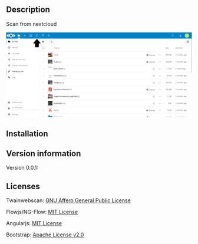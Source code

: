 Description
-----------
Scan from nextcloud

![](https://raw.githubusercontent.com/sndkcorp/nextcloud/master/apps/twainwebscan/img/scan.gif)

Installation
------------

Version information
-------------
Version 0.0.1:

Licenses
-------
Twainwebscan: [GNU Affero General Public License](http://www.gnu.org/licenses/agpl-3.0.html)

Flowjs/NG-Flow: [MIT License](https://opensource.org/licenses/MIT)

Angularjs: [MIT License](https://opensource.org/licenses/MIT)

Bootstrap: [Apache License v2.0](http://www.apache.org/licenses/LICENSE-2.0)
